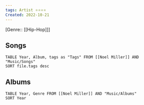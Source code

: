 ```yaml
---
tags: Artist ⭐️⭐️⭐️⭐️
Created: 2022-10-21 
---
```

[Genre:: [[Hip-Hop]]]

Songs
---
```dataview
TABLE Year, Album, tags as "Tags" FROM [[Noel Miller]] AND "Music/Songs"
SORT file.tags desc
```
Albums
---
```dataview
TABLE Year, Genre FROM [[Noel Miller]] AND "Music/Albums"
SORT Year
```